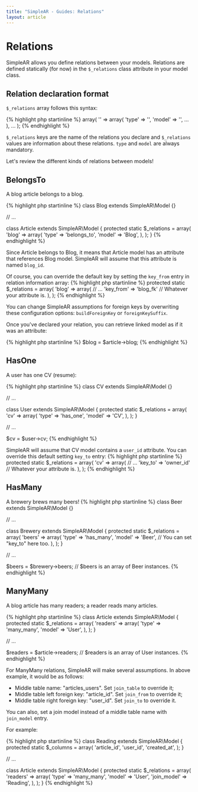 ```yaml
---
title: "SimpleAR - Guides: Relations"
layout: article
---
```


# Relations

SimpleAR allows you define relations between your models.
Relations are defined statically (for now) in the `$_relations` class attribute in
your model class.

## Relation declaration format

`$_relations` array follows this syntax:

{% highlight php startinline %}
array(
    '<relation name>' => array(
        'type'  => '<relation type>',
        'model' => '<linked model class>',
        ...
    ),
    ...
);
{% endhighlight %}

`$_relations` keys are the name of the relations you declare and `$_relations`
values are information about these relations.
`type` and `model` are always mandatory.

Let's review the different kinds of relations between models!

## BelongsTo

A blog article belongs to a blog.

{% highlight php startinline %}
class Blog extends SimpleAR\Model {}

// ...

class Article extends SimpleAR\Model
{
    protected static $_relations = array(
        'blog' => array(
            'type'  => 'belongs_to',
            'model' => 'Blog',
        ),
    );
}
{% endhighlight %}

Since Article belongs to Blog, it means that Article model has an attribute that
references Blog model. SimpleAR will assume that this attribute is named `blog_id`.

Of course, you can override the default key by setting the `key_from` entry in
relation information array:
{% highlight php startinline %}
    protected static $_relations = array(
        'blog' => array(
            // ...
            'key_from' => 'blog_fk' // Whatever your attribute is.
        ),
    );
{% endhighlight %}

<p class="alert alert-warning">
    You can change SimpleAR assumptions for foreign keys by overwriting these
    configuration options: <code>buildForeignKey</code> or
    <code>foreignKeySuffix</code>.
</p>

Once you've declared your relation, you can retrieve linked model as if it was
an attribute:

{% highlight php startinline %}
$blog = $article->blog;
{% endhighlight %}

## HasOne

A user has one CV (resume):

{% highlight php startinline %}
class CV extends SimpleAR\Model {}

// ...

class User extends SimpleAR\Model
{
    protected static $_relations = array(
        'cv' => array(
            'type'  => 'has_one',
            'model' => 'CV',
        ),
    );
}

// ...

$cv = $user->cv;
{% endhighlight %}

SimpleAR will assume that CV model contains a `user_id` attribute. You can
override this default setting `key_to` entry:
{% highlight php startinline %}
    protected static $_relations = array(
        'cv' => array(
            // ...
            'key_to' => 'owner_id' // Whatever your attribute is.
        ),
    );
{% endhighlight %}

## HasMany

A brewery brews many beers!
{% highlight php startinline %}
class Beer extends SimpleAR\Model {}

// ...

class Brewery extends SimpleAR\Model
{
    protected static $_relations = array(
        'beers' => array(
            'type'  => 'has_many',
            'model' => 'Beer',
            // You can set "key_to" here too.
        ),
    );
}

// ...

$beers = $brewery->beers; // $beers is an array of Beer instances.
{% endhighlight %}

## ManyMany

A blog article has many readers; a reader reads many articles.

{% highlight php startinline %}
class Article extends SimpleAR\Model
{
    protected static $_relations = array(
        'readers' => array(
            'type'  => 'many_many',
            'model' => 'User',
        ),
    );
}

// ...

$readers = $article->readers; // $readers is an array of User instances.
{% endhighlight %}

For ManyMany relations, SimpleAR will make several assumptions. In above
example, it would be as follows:

* Middle table name: "articles_users". Set `join_table` to override it;
* Middle table left foreign key: "article_id". Set `join_from` to override it;
* Middle table right foreign key: "user_id". Set `join_to` to override it.

You can also, set a join model instead of a middle table name with `join_model`
entry.

For example:

{% highlight php startinline %}
class Reading extends SimpleAR\Model
{
    protected static $_columns = array(
        'article_id',
        'user_id',
        'created_at',
    );
}

// ...

class Article extends SimpleAR\Model
{
    protected static $_relations = array(
        'readers' => array(
            'type'  => 'many_many',
            'model' => 'User',
            'join_model' => 'Reading',
        ),
    );
}
{% endhighlight %}
